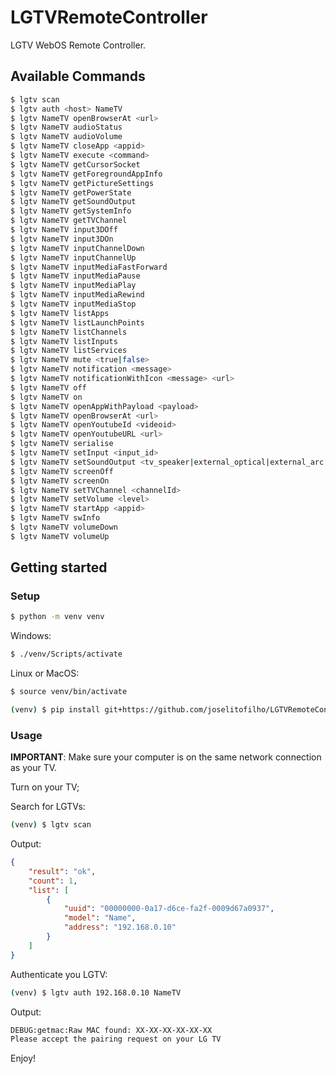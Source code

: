 # LGTVRemoteController
LGTV WebOS Remote Controller.

## Available Commands

```bash
$ lgtv scan
$ lgtv auth <host> NameTV
$ lgtv NameTV openBrowserAt <url>
$ lgtv NameTV audioStatus
$ lgtv NameTV audioVolume
$ lgtv NameTV closeApp <appid>
$ lgtv NameTV execute <command>
$ lgtv NameTV getCursorSocket
$ lgtv NameTV getForegroundAppInfo
$ lgtv NameTV getPictureSettings
$ lgtv NameTV getPowerState
$ lgtv NameTV getSoundOutput
$ lgtv NameTV getSystemInfo
$ lgtv NameTV getTVChannel
$ lgtv NameTV input3DOff
$ lgtv NameTV input3DOn
$ lgtv NameTV inputChannelDown
$ lgtv NameTV inputChannelUp
$ lgtv NameTV inputMediaFastForward
$ lgtv NameTV inputMediaPause
$ lgtv NameTV inputMediaPlay
$ lgtv NameTV inputMediaRewind
$ lgtv NameTV inputMediaStop
$ lgtv NameTV listApps
$ lgtv NameTV listLaunchPoints
$ lgtv NameTV listChannels
$ lgtv NameTV listInputs
$ lgtv NameTV listServices
$ lgtv NameTV mute <true|false>
$ lgtv NameTV notification <message>
$ lgtv NameTV notificationWithIcon <message> <url>
$ lgtv NameTV off
$ lgtv NameTV on
$ lgtv NameTV openAppWithPayload <payload>
$ lgtv NameTV openBrowserAt <url>
$ lgtv NameTV openYoutubeId <videoid>
$ lgtv NameTV openYoutubeURL <url>
$ lgtv NameTV serialise
$ lgtv NameTV setInput <input_id>
$ lgtv NameTV setSoundOutput <tv_speaker|external_optical|external_arc|external_speaker|lineout|$ headphone|tv_external_speaker|tv_speaker_headphone|bt_soundbar>
$ lgtv NameTV screenOff
$ lgtv NameTV screenOn
$ lgtv NameTV setTVChannel <channelId>
$ lgtv NameTV setVolume <level>
$ lgtv NameTV startApp <appid>
$ lgtv NameTV swInfo
$ lgtv NameTV volumeDown
$ lgtv NameTV volumeUp
```

## Getting started

### Setup

```bash
$ python -m venv venv
```

Windows:
```bash
$ ./venv/Scripts/activate
```

Linux or MacOS:
```bash
$ source venv/bin/activate
```

```bash
(venv) $ pip install git+https://github.com/joselitofilho/LGTVRemoteController
```

### Usage

**IMPORTANT**: Make sure your computer is on the same network connection as your TV.

Turn on your TV;

Search for LGTVs:
```bash
(venv) $ lgtv scan
```

Output:
```JSON
{
    "result": "ok", 
    "count": 1, 
    "list": [
        {
            "uuid": "00000000-0a17-d6ce-fa2f-0009d67a0937",
            "model": "Name",
            "address": "192.168.0.10"
        }
    ]
}
```

Authenticate you LGTV:
```bash
(venv) $ lgtv auth 192.168.0.10 NameTV
```

Output:
```bash
DEBUG:getmac:Raw MAC found: XX-XX-XX-XX-XX-XX
Please accept the pairing request on your LG TV
```

Enjoy!